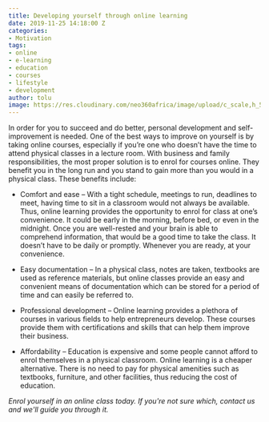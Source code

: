 ```yaml
---
title: Developing yourself through online learning
date: 2019-11-25 14:18:00 Z
categories:
- Motivation
tags:
- online
- e-learning
- education
- courses
- lifestyle
- development
author: tolu
image: https://res.cloudinary.com/neo360africa/image/upload/c_scale,h_500/v1574691986/NEO360%20BLOG/HFU6ZbFOB0eZwADbCinuOQ_store_header_image_dyn07s.jpg
---
```


In order for you to succeed and do better, personal development and self-improvement is needed. One of the best ways to improve on yourself is by taking online courses, especially if you’re one who doesn’t have the time to attend physical classes in a lecture room. With business and family responsibilities, the most proper solution is to enrol for courses online. They benefit you in the long run and you stand to gain more than you would in a physical class. These benefits include:


* Comfort and ease – With a tight schedule, meetings to run, deadlines to meet, having time to sit in a classroom would not always be available. Thus, online learning provides the opportunity to enrol for class at one’s convenience. It could be early in the morning, before bed, or even in the midnight. Once you are well-rested and your brain is able to comprehend information, that would be a good time to take the class. It doesn’t have to be daily or promptly. Whenever you are ready, at your convenience.


* Easy documentation – In a physical class, notes are taken, textbooks are used as reference materials, but online classes provide an easy and convenient means of documentation which can be stored for a period of time and can easily be referred to.


* Professional development – Online learning provides a plethora of courses in various fields to help entrepreneurs develop. These courses provide them with certifications and skills that can help them improve their business.


* Affordability – Education is expensive and some people cannot afford to enrol themselves in a physical classroom. Online learning is a cheaper alternative. There is no need to pay for physical amenities such as textbooks, furniture, and other facilities, thus reducing the cost of education. 

*Enrol yourself in an online class today. If you're not sure which, contact us and we'll guide you through it.*
